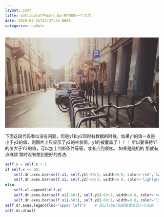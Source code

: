 ```yaml
---
layout: post
title: matlibplot中axes_bar多Y轴的一个大坑
date: 2020-05-21T13:37:44.000Z
categories: update
---
```


<img src="/images/fulls/01.jpg" class="fit image"> 

下面这段代码看似没有问题，但是y1和y2同时有数据的时候，如果y1的值一直是小于y2的值，则图片上只显示了y2的柱状图，y1的被覆盖了！！！
所以要保持Y1的值大于Y2的值，可以加上判断条件等等，或者点到顺序。  如果是随机的   那就有点麻烦   暂时没有想到更好的办法.
```python
self.x = self.x + 1
if self.x <= 60:
    self.dr.axes.bar(self.x1, self.y1[-60:], width=0.8, color='red', label="UL")   #label一定要，否则重叠的时候就只能看到一个Y轴数据图
    self.dr.axes.bar(self.x1, self.y2[-60:], width=0.8, color='lightgreen', label="DL")
else:
    self.x1.append(self.x)
    self.dr.axes.bar(self.x1[-60:], self.y1[-60:], width=0.8, color='red', label="UL")
    self.dr.axes.bar(self.x1[-60:], self.y2[-60:], width=0.8, color='lightgreen', label="DL")
self.dr.axes.legend(loc="upper left")    # 防止label和图像重合显示不出来
self.dr.draw()
```

